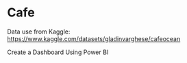 # Cafe

Data use from Kaggle:
https://www.kaggle.com/datasets/gladinvarghese/cafeocean

Create a Dashboard Using Power BI

